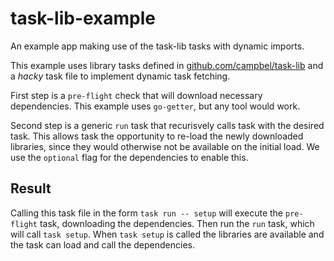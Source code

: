# task-lib-example

An example app making use of the task-lib tasks with dynamic imports.

This example uses library tasks defined in [github.com/campbel/task-lib](https://github.com/campbel/task-lib) and a _hacky_ task file to implement dynamic task fetching.

First step is a `pre-flight` check that will download necessary dependencies. This example uses `go-getter`, but any tool would work.

Second step is a generic `run` task that recurisvely calls task with the desired task. This allows task the opportunity to re-load the newly downloaded libraries, since they would otherwise not be available on the initial load. We use the `optional` flag for the dependencies to enable this.

## Result

Calling this task file in the form `task run -- setup` will execute the `pre-flight` task, downloading the dependencies. Then run the `run` task, which will call `task setup`. When `task setup` is called the libraries are available and the task can load and call the dependencies.
